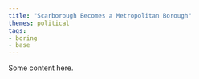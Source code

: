 ```yaml
---
title: "Scarborough Becomes a Metropolitan Borough"
themes: political
tags:
- boring
- base
---
```


Some content here.
